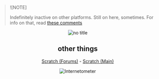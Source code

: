 

>![NOTE]
>
> Indefinitely inactive on other platforms. Still on here, sometimes. For info on that, read [these comments](https://scratch.mit.edu/users/Zydrolic/#comments-307902149)
<div align=center>
<img src="https://github.com/OneShot-Niko/OneShot-Niko/assets/150537842/72da0cdc-7b6b-4536-8759-1db6db7428bd" alt="no title">
<h2>other things</h2>
<p><a href="https://scratch.mit.edu/users/Zydrolic/">Scratch (Forums)</a> - <a href="https://scratch.mit.edu/users/OneShotNik0/">Scratch (Main)</a></p>
<img src="http://internetometer.com/image/50029.png" alt="Internetometer">
